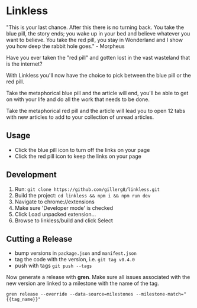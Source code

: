 # Linkless

"This is your last chance. After this there is no turning back. You take the blue pill, the story ends; you wake up in your bed and believe whatever you want to believe. You take the red pill, you stay in Wonderland and I show you how deep the rabbit hole goes." - Morpheus

Have you ever taken the "red pill" and gotten lost in the vast wasteland that is the internet?

With Linkless you'll now have the choice to pick between the blue pill or the red pill.

Take the metaphorical blue pill and the article will end, you'll be able to get on with your life and do all the work that needs to be done.

Take the metaphorical red pill and the article will lead you to open 12 tabs with new articles to add to your collection of unread articles.

## Usage

- Click the blue pill icon to turn off the links on your page
- Click the red pill icon to keep the links on your page

## Development

1. Run: `git clone https://github.com/gillerg8/linkless.git`
2. Build the project: `cd linkless && npm i && npm run dev`
2. Navigate to chrome://extensions
3. Make sure 'Developer mode' is checked
4. Click Load unpacked extension...
5. Browse to linkless/build and click Select

## Cutting a Release

- bump versions in `package.json` and `manifest.json`
- tag the code with the version, i.e. `git tag v0.4.0`
- push with tags `git push --tags`

Now generate a release with **gren**. Make sure all issues associated with the new version are linked to a milestone
with the name of the tag.

```
gren release --override --data-source=milestones --milestone-match="{{tag_name}}"
```
